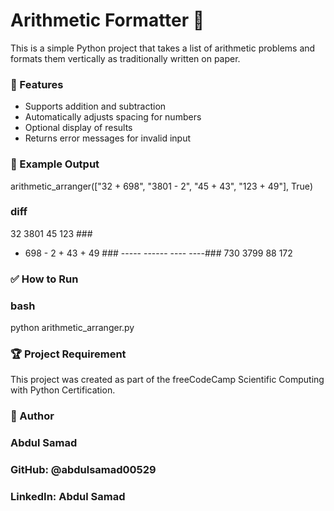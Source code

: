 # Arithmetic Formatter 🧮

This is a simple Python project that takes a list of arithmetic problems and formats them vertically as traditionally written on paper.

### 📌 Features
- Supports addition and subtraction
- Automatically adjusts spacing for numbers
- Optional display of results
- Returns error messages for invalid input

### 📁 Example Output

arithmetic_arranger(["32 + 698", "3801 - 2", "45 + 43", "123 + 49"], True)

### diff
   32      3801      45      123 ###
+ 698    -    2    + 43    +  49 ###
  -----    ------    ----    ----###
   730      3799      88      172
  
### ✅ How to Run
### bash
python arithmetic_arranger.py
### 🏆 Project Requirement
This project was created as part of the freeCodeCamp Scientific Computing with Python Certification.

### 🔗 Author
### Abdul Samad
### GitHub: @abdulsamad00529
### LinkedIn: Abdul Samad
